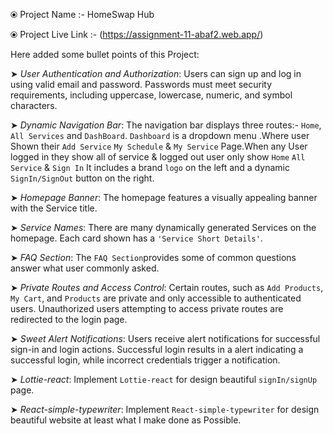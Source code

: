 ⦿ Project Name        :-    HomeSwap Hub      

⦿ Project Live Link   :-    (https://assignment-11-abaf2.web.app/)



Here added some bullet points of this Project:

➤  *User Authentication and Authorization*: Users can sign up and log in using valid email and password.
        Passwords must meet security requirements, including uppercase, lowercase, numeric, and symbol characters.

➤  *Dynamic Navigation Bar*: The navigation bar displays three routes:- `Home`, `All Services` and `DashBoard`. `Dashboard` is a dropdown menu .Where user Shown their `Add Service` `My Schedule` & `My Service` Page.When any User logged in they show all of service & logged out user only show `Home` `All Service` & `Sign In` It includes a brand `logo` on the left and a dynamic `SignIn/SignOut` button on the right.

➤  *Homepage Banner*: The homepage features a visually appealing banner with the Service title.

➤  *Service Names*: There are many dynamically generated Services on the homepage.
        Each card shown has a `'Service Short Details'`.

➤  *FAQ Section*: The `FAQ Section`provides some of common questions answer what user commonly asked.

➤  *Private Routes and Access Control*: Certain routes, such as `Add Products`, `My Cart`, and `Products` are private and only accessible to authenticated users.
        Unauthorized users attempting to access private routes are redirected to the login page.

➤  *Sweet Alert Notifications*: Users receive alert notifications for successful sign-in and login actions.
        Successful login results in a alert indicating a successful login, while incorrect credentials trigger a notification.

➤  *Lottie-react*: Implement `Lottie-react` for design beautiful `signIn/signUp` page.

➤  *React-simple-typewriter*: Implement `React-simple-typewriter` for design beautiful website at least what I make done as Possible.
    